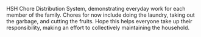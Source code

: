 HSH Chore Distribution System, demonstrating everyday work for each member of the family. Chores for now include doing the laundry, taking out the garbage, and cutting the fruits.
Hope this helps everyone take up their responsibility, making an effort to collectively maintaining the household.
